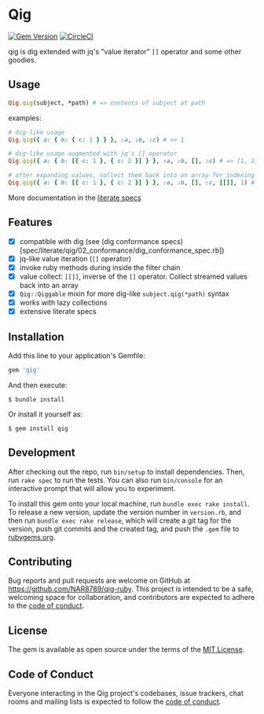 # Qig

[![Gem Version](https://badge.fury.io/rb/qig.svg)](https://badge.fury.io/rb/qig)
[![CircleCI](https://circleci.com/gh/NAR8789/qig-ruby/tree/main.svg?style=shield)](https://circleci.com/gh/NAR8789/qig-ruby/tree/main)

qig is dig extended with jq's "value iterator" `[]` operator and some other goodies.

## Usage

```ruby
Qig.qig(subject, *path) # => contents of subject at path
```

examples:
```ruby
# dig-like usage
Qig.qig({ a: { b: { c: 1 } } }, :a, :b, :c) # => 1

# dig-like usage augmented with jq's [] operator
Qig.qig({ a: { b: [{ c: 1 }, { c: 2 }] } }, :a, :b, [], :c) # => [1, 2]

# after expanding values, collect them back into an array for indexing into with `[[]]`
Qig.qig({ a: { b: [{ c: 1 }, { c: 2 }] } }, :a, :b, [], :c, [[]], 1) # => 2
```

More documentation in the [literate specs](spec/literate)

## Features

- [x] compatible with dig (see (dig conformance specs)[spec/literate/qig/02_conformance/dig_conformance_spec.rb])
- [x] jq-like value iteration (`[]` operator)
- [x] invoke ruby methods during inside the filter chain
- [x] value collect: `[[]]`, inverse of the `[]` operator. Collect streamed values back into an array
- [x] `Qig::Qiggable` mixin for more dig-like `subject.qig(*path)` syntax
- [x] works with lazy collections
- [x] extensive literate specs

## Installation

Add this line to your application's Gemfile:

```ruby
gem 'qig'
```

And then execute:

    $ bundle install

Or install it yourself as:

    $ gem install qig

## Development

After checking out the repo, run `bin/setup` to install dependencies. Then, run `rake spec` to run the tests. You can also run `bin/console` for an interactive prompt that will allow you to experiment.

To install this gem onto your local machine, run `bundle exec rake install`. To release a new version, update the version number in `version.rb`, and then run `bundle exec rake release`, which will create a git tag for the version, push git commits and the created tag, and push the `.gem` file to [rubygems.org](https://rubygems.org).

## Contributing

Bug reports and pull requests are welcome on GitHub at https://github.com/NAR8789/qig-ruby. This project is intended to be a safe, welcoming space for collaboration, and contributors are expected to adhere to the [code of conduct](https://github.com/NAR8789/qig-ruby/blob/main/CODE_OF_CONDUCT.md).

## License

The gem is available as open source under the terms of the [MIT License](https://opensource.org/licenses/MIT).

## Code of Conduct

Everyone interacting in the Qig project's codebases, issue trackers, chat rooms and mailing lists is expected to follow the [code of conduct](https://github.com/NAR8789/qig-ruby/blob/main/CODE_OF_CONDUCT.md).
